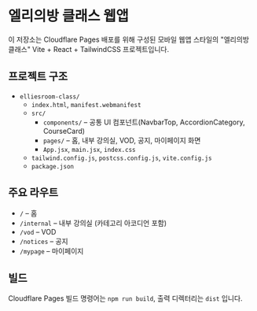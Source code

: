 # 엘리의방 클래스 웹앱

이 저장소는 Cloudflare Pages 배포를 위해 구성된 모바일 웹앱 스타일의 "엘리의방 클래스" Vite + React + TailwindCSS 프로젝트입니다.

## 프로젝트 구조

- `elliesroom-class/`
  - `index.html`, `manifest.webmanifest`
  - `src/`
    - `components/` – 공통 UI 컴포넌트(NavbarTop, AccordionCategory, CourseCard)
    - `pages/` – 홈, 내부 강의실, VOD, 공지, 마이페이지 화면
    - `App.jsx`, `main.jsx`, `index.css`
  - `tailwind.config.js`, `postcss.config.js`, `vite.config.js`
  - `package.json`

## 주요 라우트

- `/` – 홈
- `/internal` – 내부 강의실 (카테고리 아코디언 포함)
- `/vod` – VOD
- `/notices` – 공지
- `/mypage` – 마이페이지

## 빌드

Cloudflare Pages 빌드 명령어는 `npm run build`, 출력 디렉터리는 `dist` 입니다.

